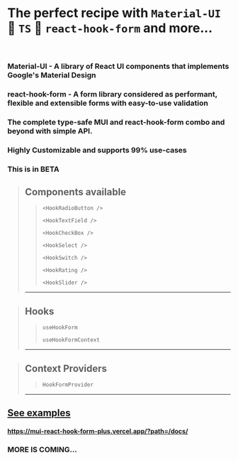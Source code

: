 # The perfect recipe with `Material-UI` 💙 `TS` 💙 `react-hook-form` and more... 
<br/>

### Material-UI - A library of React UI components that implements Google's Material Design

### react-hook-form - A form library considered as performant, flexible and extensible forms with easy-to-use validation

### The complete type-safe MUI and react-hook-form combo and beyond with simple API.

### Highly Customizable and supports 99% use-cases

### This is in **BETA** 

>## Components available 
>
>> ```<HookRadioButton />```
>>
>> ```<HookTextField />```
>>
>> ```<HookCheckBox />```
>>
>> ```<HookSelect />```
>>
>> ```<HookSwitch />```
>>
>> ```<HookRating />```
>>
>> ```<HookSlider />```
>------


>## Hooks 
>
>> ```useHookForm```
>>
>> ```useHookFormContext```
>------
>

>## Context Providers
>
>> ```HookFormProvider```
>------
>


## [See examples](https://mui-react-hook-form-plus.vercel.app/?path=/docs/)

#### https://mui-react-hook-form-plus.vercel.app/?path=/docs/

### MORE IS COMING...
